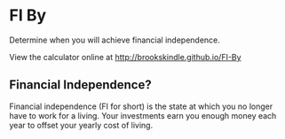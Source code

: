 # FI By
Determine when you will achieve financial independence.

View the calculator online at http://brookskindle.github.io/FI-By

## Financial Independence?
Financial independence (FI for short) is the state at which you no longer have
to work for a living. Your investments earn you enough money each year to
offset your yearly cost of living.
